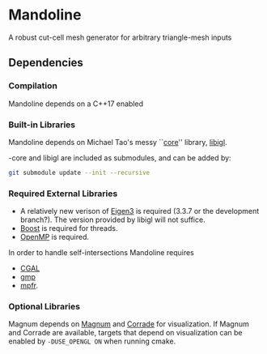 # Mandoline

A robust cut-cell mesh generator for arbitrary triangle-mesh inputs

## Dependencies
### Compilation
Mandoline depends on a C++17 enabled 

### Built-in Libraries
Mandoline depends on Michael Tao's messy ``[core](https://github.com/mtao/core)'' library, [libigl](https://github.com/libigl/libigl).

-core and libigl are included as submodules, and can be added by:
```bash
git submodule update --init --recursive
```

### Required External Libraries
- A relatively new verison of [Eigen3](https://eigen.tuxfamily.org) is required (3.3.7 or the development branch?). The version provided by libigl will not suffice.
- [Boost](https://boost.org) is required for threads.
- [OpenMP](https://www.openmp.org) is required.

In order to handle self-intersections Mandoline requires 
- [CGAL](https://www.cgal.org)
- [gmp](https://gmplib.org)
- [mpfr](https://www.mpfr.org).

### Optional Libraries
Magnum depends on [Magnum](https://github.com/mosra) and [Corrade](https://github.com/mosra/corrade) for visualization.
If Magnum and Corrade are available, targets that depend on visualization can be enabled by ```-DUSE_OPENGL ON``` when running cmake.
